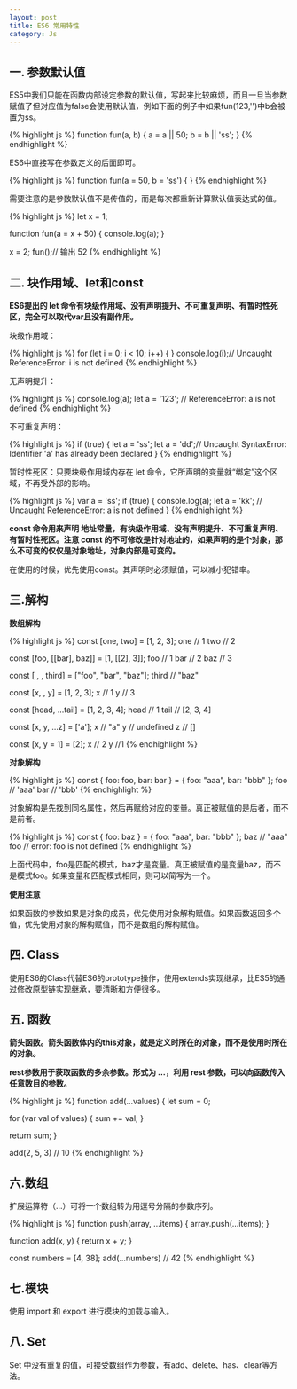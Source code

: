 ```yaml
---
layout: post
title: ES6 常用特性
category: Js
---
```


## 一. 参数默认值

ES5中我们只能在函数内部设定参数的默认值，写起来比较麻烦，而且一旦当参数赋值了但对应值为false会使用默认值，例如下面的例子中如果fun(123,'')中b会被置为ss。

{% highlight js %}
function fun(a, b) {
    a = a || 50;
    b = b || 'ss';
}
{% endhighlight %}

ES6中直接写在参数定义的后面即可。

{% highlight js %}
function fun(a = 50, b = 'ss') {
}
{% endhighlight %}

需要注意的是参数默认值不是传值的，而是每次都重新计算默认值表达式的值。

{% highlight js %}
let x = 1;

function fun(a = x + 50) {
    console.log(a);
}

x = 2;
fun();// 输出 52
{% endhighlight %}

## 二. 块作用域、let和const

**ES6提出的 let 命令有块级作用域、没有声明提升、不可重复声明、有暂时性死区，完全可以取代var且没有副作用。**

块级作用域：

{% highlight js %}
for (let i = 0; i < 10; i++) {
}
console.log(i);// Uncaught ReferenceError: i is not defined
{% endhighlight %}

无声明提升：

{% highlight js %}
console.log(a);
let a = '123'; // ReferenceError: a is not defined
{% endhighlight %}

不可重复声明：

{% highlight js %}
if (true) {
    let a = 'ss';
    let a = 'dd';// Uncaught SyntaxError: Identifier 'a' has already been declared
}
{% endhighlight %}

暂时性死区：只要块级作用域内存在 let 命令，它所声明的变量就“绑定”这个区域，不再受外部的影响。

{% highlight js %}
var a = 'ss';
if (true) {
    console.log(a);
    let a = 'kk'; // Uncaught ReferenceError: a is not defined
}
{% endhighlight %}

**const 命令用来声明 地址常量，有块级作用域、没有声明提升、不可重复声明、有暂时性死区。注意 const 的不可修改是针对地址的，如果声明的是个对象，那么不可变的仅仅是对象地址，对象内部是可变的。**

在使用的时候，优先使用const。其声明时必须赋值，可以减小犯错率。

## 三.解构
**数组解构**

{% highlight js %}
const [one, two] = [1, 2, 3];
one // 1
two // 2

const [foo, [[bar], baz]] = [1, [[2], 3]];
foo // 1
bar // 2
baz // 3

const [ , , third] = ["foo", "bar", "baz"];
third // "baz"

const [x, , y] = [1, 2, 3];
x // 1
y // 3

const [head, ...tail] = [1, 2, 3, 4];
head // 1
tail // [2, 3, 4]

const [x, y, ...z] = ['a'];
x // "a"
y // undefined
z // []

const [x, y = 1] = [2];
x // 2
y //1
{% endhighlight %}

**对象解构**

{% highlight js %}
const { foo: foo, bar: bar } = { foo: "aaa", bar: "bbb" };
foo // 'aaa'
bar // 'bbb'
{% endhighlight %}

对象解构是先找到同名属性，然后再赋给对应的变量。真正被赋值的是后者，而不是前者。

{% highlight js %}
const { foo: baz } = { foo: "aaa", bar: "bbb" };
baz // "aaa"
foo // error: foo is not defined
{% endhighlight %}

上面代码中，foo是匹配的模式，baz才是变量。真正被赋值的是变量baz，而不是模式foo。如果变量和匹配模式相同，则可以简写为一个。

**使用注意**

如果函数的参数如果是对象的成员，优先使用对象解构赋值。如果函数返回多个值，优先使用对象的解构赋值，而不是数组的解构赋值。

## 四. Class

使用ES6的Class代替ES6的prototype操作，使用extends实现继承，比ES5的通过修改原型链实现继承，要清晰和方便很多。

## 五. 函数

**箭头函数。箭头函数体内的this对象，就是定义时所在的对象，而不是使用时所在的对象。**

**rest参数用于获取函数的多余参数。形式为 ...，利用 rest 参数，可以向函数传入任意数目的参数。**

{% highlight js %}
function add(...values) {
  let sum = 0;

  for (var val of values) {
    sum += val;
  }

  return sum;
}

add(2, 5, 3) // 10
{% endhighlight %}

## 六.数组

扩展运算符（...）可将一个数组转为用逗号分隔的参数序列。

{% highlight js %}
function push(array, ...items) {
  array.push(...items);
}

function add(x, y) {
  return x + y;
}

const numbers = [4, 38];
add(...numbers) // 42
{% endhighlight %}

## 七.模块
使用 import 和 export 进行模块的加载与输入。

## 八. Set
Set 中没有重复的值，可接受数组作为参数，有add、delete、has、clear等方法。